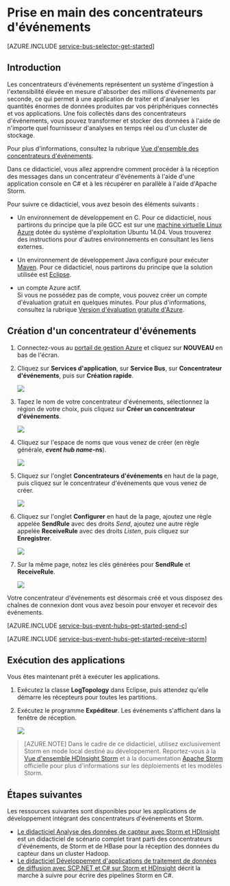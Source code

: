 <properties 
	pageTitle="Prise en main des concentrateurs d'événements" 
	description="Suivez ce didacticiel pour commencer à utiliser les concentrateurs d'événements Azure envoyant des événements avec C et les recevant dans un cluster Storm Apache" 
	services="service-bus" 
	documentationCenter="" 
	authors="fsautomata" 
	manager="timlt" 
	editor=""/>

<tags 
	ms.service="service-bus" 
	ms.workload="core" 
	ms.tgt_pltfrm="c" 
	ms.devlang="java" 
	ms.topic="hero-article" 
	ms.date="02/10/2015" 
	ms.author="sethm"/>

# Prise en main des concentrateurs d'événements

[AZURE.INCLUDE [service-bus-selector-get-started](../includes/service-bus-selector-get-started.md)]

## Introduction

Les concentrateurs d'événements représentent un système d'ingestion à l'extensibilité élevée en mesure d'absorber des millions d'événements par seconde, ce qui permet à une application de traiter et d'analyser les quantités énormes de données produites par vos périphériques connectés et vos applications. Une fois collectés dans des concentrateurs d'événements, vous pouvez transformer et stocker des données à l'aide de n'importe quel fournisseur d'analyses en temps réel ou d'un cluster de stockage.

Pour plus d'informations, consultez la rubrique [Vue d'ensemble des concentrateurs d'événements].

Dans ce didacticiel, vous allez apprendre comment procéder à la réception des messages dans un concentrateur d'événements à l'aide d'une application console en C# et à les récupérer en parallèle à l'aide d'Apache Storm.

Pour suivre ce didacticiel, vous avez besoin des éléments suivants :

+ Un environnement de développement en C. Pour ce didacticiel, nous partirons du principe que la pile GCC est sur une [machine virtuelle Linux Azure](virtual-machines-linux-tutorial.md) dotée du système d'exploitation Ubuntu 14.04. Vous trouverez des instructions pour d'autres environnements en consultant les liens externes.

+ Un environnement de développement Java configuré pour exécuter [Maven](http://maven.apache.org/). Pour ce didacticiel, nous partirons du principe que la solution utilisée est [Eclipse](https://www.eclipse.org/).

+ un compte Azure actif. <br/>Si vous ne possédez pas de compte, vous pouvez créer un compte d'évaluation gratuit en quelques minutes. Pour plus d'informations, consultez la rubrique <a href="http://azure.microsoft.com/pricing/free-trial/?WT.mc_id=A0E0E5C02&amp;returnurl=http%3A%2F%2Fazure.microsoft.com%2Ffr-fr%2Fdevelop%2Fmobile%2Ftutorials%2Fget-started%2F" target="_blank">Version d'évaluation gratuite d'Azure</a>.

## Création d'un concentrateur d'événements

1. Connectez-vous au [portail de gestion Azure] et cliquez sur **NOUVEAU** en bas de l'écran.

2. Cliquez sur **Services d'application**, sur **Service Bus**, sur **Concentrateur d'événements**, puis sur **Création rapide**.

   	![][1]

3. Tapez le nom de votre concentrateur d'événements, sélectionnez la région de votre choix, puis cliquez sur **Créer un concentrateur d'événements**.

   	![][2]

4. Cliquez sur l'espace de noms que vous venez de créer (en règle générale, ***event hub name*-ns**).

   	![][3]

5. Cliquez sur l'onglet **Concentrateurs d'événements** en haut de la page, puis cliquez sur le concentrateur d'événements que vous venez de créer.

   	![][4]

6. Cliquez sur l'onglet **Configurer** en haut de la page, ajoutez une règle appelée **SendRule** avec des droits *Send*, ajoutez une autre règle appelée **ReceiveRule** avec des droits *Listen*, puis cliquez sur **Enregistrer**.

   	![][5]

7. Sur la même page, notez les clés générées pour **SendRule** et **ReceiveRule**.

   	![][6c]

Votre concentrateur d'événements est désormais créé et vous disposez des chaînes de connexion dont vous avez besoin pour envoyer et recevoir des événements.

[AZURE.INCLUDE [service-bus-event-hubs-get-started-send-c](../includes/service-bus-event-hubs-get-started-send-c.md)]


[AZURE.INCLUDE [service-bus-event-hubs-get-started-receive-storm](../includes/service-bus-event-hubs-get-started-receive-storm.md)]

## Exécution des applications

Vous êtes maintenant prêt à exécuter les applications.

1.	Exécutez la classe **LogTopology** dans Eclipse, puis attendez qu'elle démarre les récepteurs pour toutes les partitions.

2.	Exécutez le programme **Expéditeur**. Les événements s'affichent dans la fenêtre de réception.

   	![][23]

> [AZURE.NOTE] Dans le cadre de ce didacticiel, utilisez exclusivement Storm en mode local destiné au développement. Reportez-vous à la [Vue d'ensemble HDInsight Storm] et à la documentation [Apache Storm] officielle pour plus d'informations sur les déploiements et les modèles Storm.

## Étapes suivantes

Les ressources suivantes sont disponibles pour les applications de développement intégrant des concentrateurs d'événements et Storm.

- [Le didacticiel Analyse des données de capteur avec Storm et HDInsight] est un didacticiel de scénario complet tirant parti des concentrateurs d'événements, de Storm et de HBase pour la réception des données du capteur dans un cluster Hadoop.
- [Le didacticiel Développement d'applications de traitement de données de diffusion avec SCP.NET et C# sur Storm et HDInsight] décrit la marche à suivre pour écrire des pipelines Storm en C#.

<!-- Images. -->
[1]: ./media/service-bus-event-hubs-getstarted/create-event-hub1.png
[2]: ./media/service-bus-event-hubs-getstarted/create-event-hub2.png
[3]: ./media/service-bus-event-hubs-getstarted/create-event-hub3.png
[4]: ./media/service-bus-event-hubs-getstarted/create-event-hub4.png
[5]: ./media/service-bus-event-hubs-getstarted/create-event-hub5.png
[6]: ./media/service-bus-event-hubs-getstarted/create-event-hub6.png
[6c]: ./media/service-bus-event-hubs-getstarted/create-event-hub6c.png

[23]: ./media/service-bus-event-hubs-getstarted/receive-storm3.png

<!-- Links -->
[Portail de gestion Azure]: https://manage.windowsazure.com/
[Hôte du processeur d'événements]: https://www.nuget.org/packages/Microsoft.Azure.ServiceBus.EventProcessorHost
[Vue d'ensemble des concentrateurs d'événements]: http://msdn.microsoft.com/library/azure/dn836025.aspx

[Apache Storm]: https://storm.incubator.apache.org
[Vue d'ensemble HDInsight Storm]: http://azure.microsoft.com/documentation/articles/hdinsight-storm-overview/
[Le didacticiel Analyse des données de capteur avec Storm et HDInsight]: http://azure.microsoft.com/documentation/articles/hdinsight-storm-sensor-data-analysis/
[Le didacticiel Développement d'applications de traitement de données de diffusion avec SCP.NET et C# sur Storm et HDInsight]: http://azure.microsoft.com/documentation/articles/hdinsight-hadoop-storm-scpdotnet-csharp-develop-streaming-data-processing-application/

<!--HONumber=52-->
